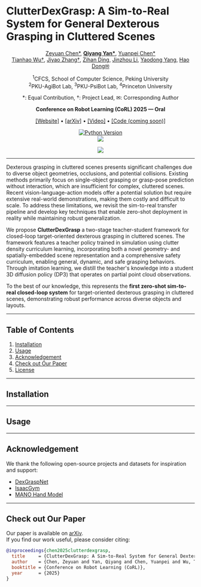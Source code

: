 # ClutterDexGrasp: A Sim-to-Real System for General Dexterous Grasping in Cluttered Scenes
<div align="center">

[Zeyuan Chen*](https://chenzyn.github.io), [**Qiyang Yan\***](https://qiyangyan.github.io/web/), [Yuanpei Chen*](https://cypypccpy.github.io/)  
[Tianhao Wu†](http://tianhaowuhz.github.io/), [Jiyao Zhang†](https://jiyao06.github.io/), [Zihan Ding](https://quantumiracle.github.io/webpage/), [Jinzhou Li](https://kingchou007.github.io/), [Yaodong Yang](https://www.yangyaodong.com/), [Hao Dong✉](https://zsdonghao.github.io/)

<sup>1</sup>CFCS, School of Computer Science, Peking University  
<sup>2</sup>PKU-AgiBot Lab, <sup>3</sup>PKU-PsiBot Lab, <sup>4</sup>Princeton University  

*: Equal Contribution, †: Project Lead, ✉: Corresponding Author  

**Conference on Robot Learning (CoRL) 2025 — Oral**  

[[Website]](https://clutterdexgrasp.github.io/) • [[arXiv]](https://arxiv.org/abs/2506.14317) • [[Video]](https://www.youtube.com/watch?v=RuSxGEG-nlc) • [[Code (coming soon)]](#)  

[![Python Version](https://img.shields.io/badge/Python-3.8+-blue.svg)](#)  
[<img src="https://img.shields.io/badge/Framework-PyTorch-red.svg"/>](https://pytorch.org/)  

![](media/fig1.jpg)  
______________________________________________________________________
</div>
Dexterous grasping in cluttered scenes presents significant challenges due to diverse object geometries, occlusions, and potential collisions. Existing methods primarily focus on single-object grasping or grasp-pose prediction without interaction, which are insufficient for complex, cluttered scenes. Recent vision-language-action models offer a potential solution but require extensive real-world demonstrations, making them costly and difficult to scale. To address these limitations, we revisit the sim-to-real transfer pipeline and develop key techniques that enable zero-shot deployment in reality while maintaining robust generalization.


We propose **ClutterDexGrasp** a two-stage teacher-student framework for closed-loop target-oriented dexterous grasping in cluttered scenes. The framework features a teacher policy trained in simulation using clutter density curriculum learning, incorporating both a novel geometry- and spatially-embedded scene representation and a comprehensive safety curriculum, enabling general, dynamic, and safe grasping behaviors. Through imitation learning, we distill the teacher's knowledge into a student 3D diffusion policy (DP3) that operates on partial point cloud observations.

To the best of our knowledge, this represents the **first zero-shot sim-to-real closed-loop system** for target-oriented dexterous grasping in cluttered scenes, demonstrating robust performance across diverse objects and layouts.

---

## Table of Contents
1. [Installation](#installation)  
2. [Usage](#usage)  
3. [Acknowledgement](#acknowledgement)  
4. [Check out Our Paper](#check-out-our-paper)  
5. [License](#license)  

---

## Installation
<!-- Empty as requested -->

---

## Usage
<!-- Empty as requested -->

---

## Acknowledgement
We thank the following open-source projects and datasets for inspiration and support:
- [DexGraspNet](https://github.com/PKU-Alignment/DexGraspNet)  
- [IsaacGym](https://developer.nvidia.com/isaac-gym)  
- [MANO Hand Model](https://mano.is.tue.mpg.de/)  

---

## Check out Our Paper
Our paper is available on [arXiv](https://arxiv.org/abs/2506.14317).  
If you find our work useful, please consider citing:  

```bibtex
@inproceedings{chen2025clutterdexgrasp,
  title     = {ClutterDexGrasp: A Sim-to-Real System for General Dexterous Grasping in Cluttered Scenes},
  author    = {Chen, Zeyuan and Yan, Qiyang and Chen, Yuanpei and Wu, Tianhao and Zhang, Jiyao and Ding, Zihan and Li, Jinzhou and Yang, Yaodong and Dong, Hao},
  booktitle = {Conference on Robot Learning (CoRL)},
  year      = {2025}
}
